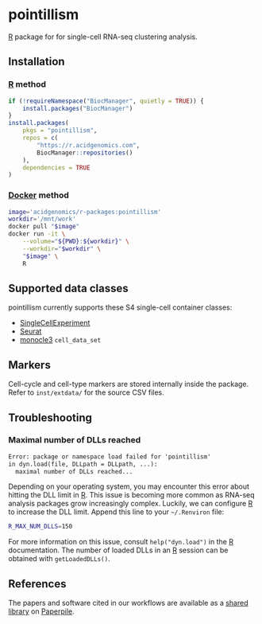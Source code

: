 # pointillism

[R][] package for for single-cell RNA-seq clustering analysis.

## Installation

### [R][] method

```r
if (!requireNamespace("BiocManager", quietly = TRUE)) {
    install.packages("BiocManager")
}
install.packages(
    pkgs = "pointillism",
    repos = c(
        "https://r.acidgenomics.com",
        BiocManager::repositories()
    ),
    dependencies = TRUE
)
```

### [Docker][] method

```sh
image='acidgenomics/r-packages:pointillism'
workdir='/mnt/work'
docker pull "$image"
docker run -it \
    --volume="${PWD}:${workdir}" \
    --workdir="$workdir" \
    "$image" \
    R
```

## Supported data classes

pointillism currently supports these S4 single-cell container classes:

- [SingleCellExperiment][]
- [Seurat][]
- [monocle3][] `cell_data_set`

## Markers

Cell-cycle and cell-type markers are stored internally inside the package.
Refer to `inst/extdata/` for the source CSV files.

## Troubleshooting

### Maximal number of DLLs reached

```txt
Error: package or namespace load failed for 'pointillism'
in dyn.load(file, DLLpath = DLLpath, ...):
  maximal number of DLLs reached...
```

Depending on your operating system, you may encounter this error about hitting
the DLL limit in [R][]. This issue is becoming more common as RNA-seq analysis
packages grow increasingly complex. Luckily, we can configure [R][] to increase
the DLL limit. Append this line to your `~/.Renviron` file:

```sh
R_MAX_NUM_DLLS=150
```

For more information on this issue, consult `help("dyn.load")` in the [R][]
documentation. The number of loaded DLLs in an [R][] session can be obtained
with `getLoadedDLLs()`.

## References

The papers and software cited in our workflows are available as a
[shared library](https://paperpile.com/shared/5PLRi1) on [Paperpile][].

[docker]: https://www.docker.com/
[monocle3]: https://cole-trapnell-lab.github.io/monocle3/
[paperpile]: https://paperpile.com/
[r]: https://www.r-project.org/
[seurat]: https://satijalab.org/seurat/
[singlecellexperiment]: https://bioconductor.org/packages/SingleCellExperiment/
